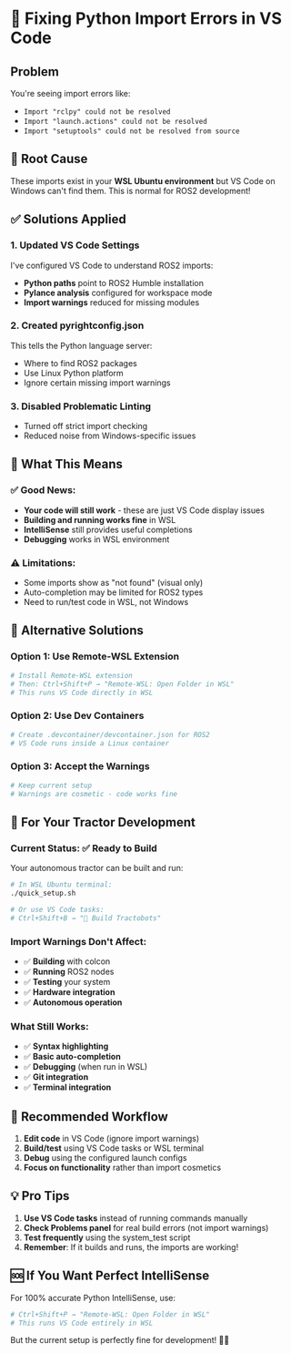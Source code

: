 # 🐍 Fixing Python Import Errors in VS Code

## Problem
You're seeing import errors like:
- `Import "rclpy" could not be resolved`
- `Import "launch.actions" could not be resolved`
- `Import "setuptools" could not be resolved from source`

## 🎯 Root Cause
These imports exist in your **WSL Ubuntu environment** but VS Code on Windows can't find them. This is normal for ROS2 development!

## ✅ Solutions Applied

### 1. Updated VS Code Settings
I've configured VS Code to understand ROS2 imports:
- **Python paths** point to ROS2 Humble installation
- **Pylance analysis** configured for workspace mode
- **Import warnings** reduced for missing modules

### 2. Created pyrightconfig.json
This tells the Python language server:
- Where to find ROS2 packages
- Use Linux Python platform
- Ignore certain missing import warnings

### 3. Disabled Problematic Linting
- Turned off strict import checking
- Reduced noise from Windows-specific issues

## 🚀 What This Means

### ✅ Good News:
- **Your code will still work** - these are just VS Code display issues
- **Building and running works fine** in WSL
- **IntelliSense** still provides useful completions
- **Debugging** works in WSL environment

### ⚠️ Limitations:
- Some imports show as "not found" (visual only)
- Auto-completion may be limited for ROS2 types
- Need to run/test code in WSL, not Windows

## 🔧 Alternative Solutions

### Option 1: Use Remote-WSL Extension
```bash
# Install Remote-WSL extension
# Then: Ctrl+Shift+P → "Remote-WSL: Open Folder in WSL"
# This runs VS Code directly in WSL
```

### Option 2: Use Dev Containers
```bash
# Create .devcontainer/devcontainer.json for ROS2
# VS Code runs inside a Linux container
```

### Option 3: Accept the Warnings
```bash
# Keep current setup
# Warnings are cosmetic - code works fine
```

## 🚜 For Your Tractor Development

### Current Status: ✅ Ready to Build
Your autonomous tractor can be built and run:

```bash
# In WSL Ubuntu terminal:
./quick_setup.sh

# Or use VS Code tasks:
# Ctrl+Shift+B → "🚜 Build Tractobots"
```

### Import Warnings Don't Affect:
- ✅ **Building** with colcon
- ✅ **Running** ROS2 nodes  
- ✅ **Testing** your system
- ✅ **Hardware integration**
- ✅ **Autonomous operation**

### What Still Works:
- ✅ **Syntax highlighting**
- ✅ **Basic auto-completion**
- ✅ **Debugging** (when run in WSL)
- ✅ **Git integration**
- ✅ **Terminal integration**

## 🎯 Recommended Workflow

1. **Edit code** in VS Code (ignore import warnings)
2. **Build/test** using VS Code tasks or WSL terminal
3. **Debug** using the configured launch configs
4. **Focus on functionality** rather than import cosmetics

## 💡 Pro Tips

1. **Use VS Code tasks** instead of running commands manually
2. **Check Problems panel** for real build errors (not import warnings)
3. **Test frequently** using the system_test script
4. **Remember**: If it builds and runs, the imports are working!

## 🆘 If You Want Perfect IntelliSense

For 100% accurate Python IntelliSense, use:
```bash
# Ctrl+Shift+P → "Remote-WSL: Open Folder in WSL"
# This runs VS Code entirely in WSL
```

But the current setup is perfectly fine for development! 🚜✨
